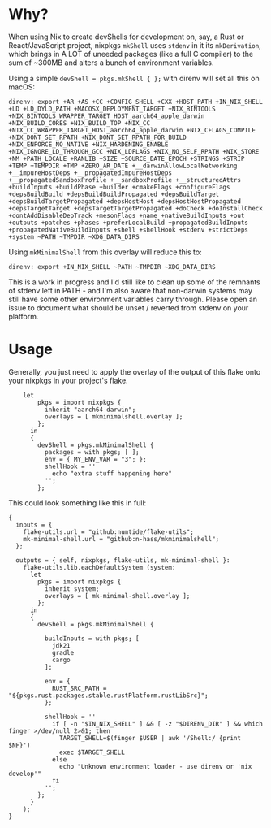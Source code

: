 # Why?

When using Nix to create devShells for development on, say, a Rust or React/JavaScript project, nixpkgs `mkShell` uses `stdenv` in it its `mkDerivation`, which brings in A LOT of uneeded packages (like a full C compiler) to the sum of ~300MB and alters a bunch of environment variables.


Using a simple `devShell = pkgs.mkShell { };` with direnv will set all this on macOS:

```
direnv: export +AR +AS +CC +CONFIG_SHELL +CXX +HOST_PATH +IN_NIX_SHELL +LD +LD_DYLD_PATH +MACOSX_DEPLOYMENT_TARGET +NIX_BINTOOLS +NIX_BINTOOLS_WRAPPER_TARGET_HOST_aarch64_apple_darwin +NIX_BUILD_CORES +NIX_BUILD_TOP +NIX_CC +NIX_CC_WRAPPER_TARGET_HOST_aarch64_apple_darwin +NIX_CFLAGS_COMPILE +NIX_DONT_SET_RPATH +NIX_DONT_SET_RPATH_FOR_BUILD +NIX_ENFORCE_NO_NATIVE +NIX_HARDENING_ENABLE +NIX_IGNORE_LD_THROUGH_GCC +NIX_LDFLAGS +NIX_NO_SELF_RPATH +NIX_STORE +NM +PATH_LOCALE +RANLIB +SIZE +SOURCE_DATE_EPOCH +STRINGS +STRIP +TEMP +TEMPDIR +TMP +ZERO_AR_DATE +__darwinAllowLocalNetworking +__impureHostDeps +__propagatedImpureHostDeps +__propagatedSandboxProfile +__sandboxProfile +__structuredAttrs +buildInputs +buildPhase +builder +cmakeFlags +configureFlags +depsBuildBuild +depsBuildBuildPropagated +depsBuildTarget +depsBuildTargetPropagated +depsHostHost +depsHostHostPropagated +depsTargetTarget +depsTargetTargetPropagated +doCheck +doInstallCheck +dontAddDisableDepTrack +mesonFlags +name +nativeBuildInputs +out +outputs +patches +phases +preferLocalBuild +propagatedBuildInputs +propagatedNativeBuildInputs +shell +shellHook +stdenv +strictDeps +system ~PATH ~TMPDIR ~XDG_DATA_DIRS
```

Using `mkMinimalShell` from this overlay will reduce this to:

```
direnv: export +IN_NIX_SHELL ~PATH ~TMPDIR ~XDG_DATA_DIRS
```

This is a work in progress and I'd still like to clean up some of the remnants of stdenv left in PATH - and I'm also aware that non-darwin systems may still have some other environment variables carry through. Please open an issue to document what should be unset / reverted from stdenv on your platform.

# Usage

Generally, you just need to apply the overlay of the output of this flake onto your nixpkgs in your project's flake.

```
    let
        pkgs = import nixpkgs {
          inherit "aarch64-darwin";
          overlays = [ mkminimalshell.overlay ];
        };
      in
      {
        devShell = pkgs.mkMinimalShell {
          packages = with pkgs; [ ];
          env = { MY_ENV_VAR = "3"; };
          shellHook = ''
            echo "extra stuff happening here"
          '';
        };
```

This could look something like this in full:

```
{
  inputs = {
    flake-utils.url = "github:numtide/flake-utils";
    mk-minimal-shell.url = "github:n-hass/mkminimalshell";
  };

  outputs = { self, nixpkgs, flake-utils, mk-minimal-shell }:
    flake-utils.lib.eachDefaultSystem (system:
      let
        pkgs = import nixpkgs {
          inherit system;
          overlays = [ mk-minimal-shell.overlay ];
        };
      in
      {
        devShell = pkgs.mkMinimalShell {

          buildInputs = with pkgs; [
            jdk21
            gradle
            cargo
          ];

          env = {
            RUST_SRC_PATH = "${pkgs.rust.packages.stable.rustPlatform.rustLibSrc}";
          };

          shellHook = ''
            if [ -n "$IN_NIX_SHELL" ] && [ -z "$DIRENV_DIR" ] && which finger >/dev/null 2>&1; then
              TARGET_SHELL=$(finger $USER | awk '/Shell:/ {print $NF}')
              exec $TARGET_SHELL
            else
              echo "Unknown environment loader - use direnv or 'nix develop'"
            fi
          '';
        };
      }
    );
}
```

